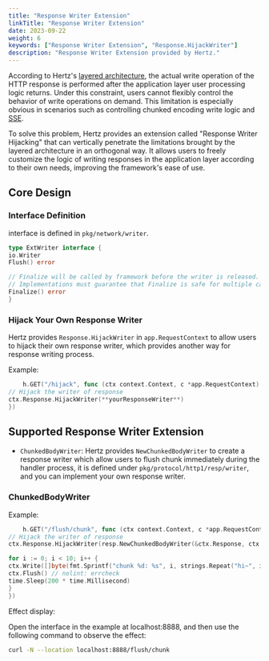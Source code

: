 ```yaml
---
title: "Response Writer Extension"
linkTitle: "Response Writer Extension"
date: 2023-09-22
weight: 6
keywords: ["Response Writer Extension", "Response.HijackWriter"]
description: "Response Writer Extension provided by Hertz."
---
```


According to Hertz's [layered architecture](/zh/docs/hertz/overview/), the actual write
operation of the HTTP response is performed after the application layer user processing logic returns. Under this
constraint, users cannot flexibly control the behavior of write operations on demand. This limitation is especially
obvious in scenarios such as controlling chunked encoding write logic
and [SSE](https://github.com/hertz-contrib/sse#hertz-sse).

To solve this problem, Hertz provides an extension called "Response Writer Hijacking" that can vertically penetrate the
limitations brought by the layered architecture in an orthogonal way. It allows users to freely customize the logic of
writing responses in the application layer according to their own needs, improving the framework's ease of use.

## Core Design

### Interface Definition

interface is defined in `pkg/network/writer`.

```go
type ExtWriter interface {
io.Writer
Flush() error

// Finalize will be called by framework before the writer is released.
// Implementations must guarantee that Finalize is safe for multiple calls.
Finalize() error
}
```

### Hijack Your Own Response Writer

Hertz provides `Response.HijackWriter` in `app.RequestContext` to allow users to hijack their own response writer, which
provides another way for response writing process.

Example:

```go
    h.GET("/hijack", func (ctx context.Context, c *app.RequestContext) {
// Hijack the writer of response
ctx.Response.HijackWriter(**yourResponseWriter**)
})
```

## Supported Response Writer Extension

- `ChunkedBodyWriter`: Hertz provides `NewChunkedBodyWriter` to create a response writer which allow users to flush chunk immediately during
  the handler process, it is defined under `pkg/protocol/http1/resp/writer`, and you can implement your own response
  writer.

### ChunkedBodyWriter

Example:

```go
    h.GET("/flush/chunk", func (ctx context.Context, c *app.RequestContext) {
// Hijack the writer of response
ctx.Response.HijackWriter(resp.NewChunkedBodyWriter(&ctx.Response, ctx.GetWriter()))

for i := 0; i < 10; i++ {
ctx.Write([]byte(fmt.Sprintf("chunk %d: %s", i, strings.Repeat("hi~", i)))) // nolint: errcheck
ctx.Flush() // nolint: errcheck
time.Sleep(200 * time.Millisecond)
}
})
```

Effect display:

Open the interface in the example at localhost:8888, and then use the following command to observe the effect:

```bash
curl -N --location localhost:8888/flush/chunk
```
